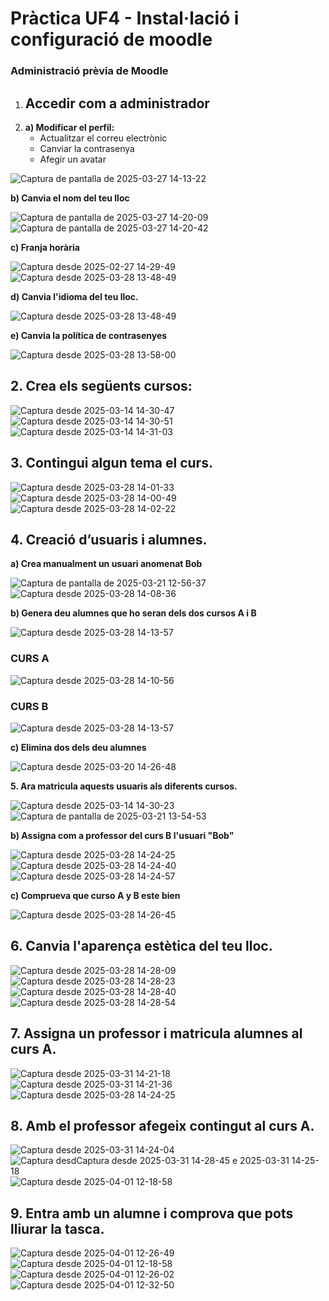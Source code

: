# Pràctica UF4 - Instal·lació i configuració de moodle
### Administració prèvia de Moodle  

1. ## Accedir com a administrador
2. 
   **a) Modificar el perfil:**  
   - Actualitzar el correu electrònic  
   - Canviar la contrasenya  
   - Afegir un avatar

![Captura de pantalla de 2025-03-27 14-13-22](https://github.com/user-attachments/assets/9c426256-0a86-4370-8b58-64ac0930e651)

**b) Canvia el nom del teu lloc**

![Captura de pantalla de 2025-03-27 14-20-09](https://github.com/user-attachments/assets/8e9429c3-8ffd-49b2-b509-47a0f3240c2f)
![Captura de pantalla de 2025-03-27 14-20-42](https://github.com/user-attachments/assets/08802073-f27e-4619-aaf9-ee0cb1c939c5)

**c) Franja horària**

![Captura desde 2025-02-27 14-29-49](https://github.com/user-attachments/assets/cf3b1f8e-cbd6-47e1-8b85-c5ac450ce93e)
![Captura desde 2025-03-28 13-48-49](https://github.com/user-attachments/assets/889e9c00-bfbc-4128-a75a-64e9580ea241)

**d) Canvia l'idioma del teu lloc.**

![Captura desde 2025-03-28 13-48-49](https://github.com/user-attachments/assets/181bf907-99b3-4001-807e-e164f96928d6)

**e) Canvia la política de contrasenyes**

![Captura desde 2025-03-28 13-58-00](https://github.com/user-attachments/assets/cd7f3ea1-4f87-458e-9250-631f509c57d4)


## 2. Crea els següents cursos:

![Captura desde 2025-03-14 14-30-47](https://github.com/user-attachments/assets/5f339028-e4fc-4f52-b7d9-8991c8789b84)
![Captura desde 2025-03-14 14-30-51](https://github.com/user-attachments/assets/aac56523-8a21-4ff3-b4b7-997d4141f370)
![Captura desde 2025-03-14 14-31-03](https://github.com/user-attachments/assets/ded216d2-af29-4c7d-9ffd-859fe4e84cc6)

## 3. Contingui algun tema el curs.

![Captura desde 2025-03-28 14-01-33](https://github.com/user-attachments/assets/b694cbf8-20cf-4e5a-bbdd-df0cbc16b0ab)
![Captura desde 2025-03-28 14-00-49](https://github.com/user-attachments/assets/07c336f2-2819-4034-a114-4270e43a5a54)
![Captura desde 2025-03-28 14-02-22](https://github.com/user-attachments/assets/f33e5eff-d00e-4be3-96fd-93c9fd7bda88)

## 4. Creació d’usuaris i alumnes.


**a) Crea manualment un usuari anomenat Bob**

![Captura de pantalla de 2025-03-21 12-56-37](https://github.com/user-attachments/assets/2ebef2b3-12d0-4aff-a589-32ccae1eec63)
![Captura desde 2025-03-28 14-08-36](https://github.com/user-attachments/assets/5e33b7ca-c3c4-4533-a8c4-634b1485c11b)

**b) Genera deu alumnes que ho seran dels dos cursos A i B**

![Captura desde 2025-03-28 14-13-57](https://github.com/user-attachments/assets/1848cff2-0708-4683-905f-ee38efd00bab)


### CURS A

![Captura desde 2025-03-28 14-10-56](https://github.com/user-attachments/assets/d321f45d-bc06-432b-850e-5b35f0d5289c)

### CURS B

![Captura desde 2025-03-28 14-13-57](https://github.com/user-attachments/assets/7fcf139d-3a72-4736-a5db-dd3bc260ea91)

**c) Elimina dos dels deu alumnes**

![Captura desde 2025-03-20 14-26-48](https://github.com/user-attachments/assets/c1234250-c5e2-431a-9f45-1b391e0a2700)

**5. Ara matricula aquests usuaris als diferents cursos.**

![Captura desde 2025-03-14 14-30-23](https://github.com/user-attachments/assets/77592348-4b88-429f-b6fd-9310910cf5fb)
![Captura de pantalla de 2025-03-21 13-54-53](https://github.com/user-attachments/assets/abe758a3-5345-471c-926d-ddc5388e3491)


**b) Assigna com a professor del curs B l'usuari "Bob"**

![Captura desde 2025-03-28 14-24-25](https://github.com/user-attachments/assets/070c053f-7089-4e0d-a6fb-24636c3cde8f) ![Captura desde 2025-03-28 14-24-40](https://github.com/user-attachments/assets/dcc3d9a5-027d-44d3-a3aa-9a4cc5b6f94f)
![Captura desde 2025-03-28 14-24-57](https://github.com/user-attachments/assets/ae698f4d-d484-460d-95aa-7c263de23d2c)

**c) Comprueva que curso A y B este bien**

![Captura desde 2025-03-28 14-26-45](https://github.com/user-attachments/assets/50fa03f6-0d10-4276-9f1d-92089d10abc4)

## 6. Canvia l'aparença estètica del teu lloc.

![Captura desde 2025-03-28 14-28-09](https://github.com/user-attachments/assets/68562b42-188e-49c3-a7e3-d43313b49489) ![Captura desde 2025-03-28 14-28-23](https://github.com/user-attachments/assets/b4c94583-70cf-4b04-936d-4442d8126bf1)
![Captura desde 2025-03-28 14-28-40](https://github.com/user-attachments/assets/464fe7d3-616e-46b0-be99-e562c0263f87)
![Captura desde 2025-03-28 14-28-54](https://github.com/user-attachments/assets/4bb80bcf-32b8-4071-bccb-bce2ea34fe3b)


## 7. Assigna un professor i matricula alumnes al curs A.

![Captura desde 2025-03-31 14-21-18](https://github.com/user-attachments/assets/689ee76f-2679-43c6-99b5-665360b7d7c0)![Captura desde 2025-03-31 14-21-36](https://github.com/user-attachments/assets/637f169b-71bc-4ce8-a102-9f5de226799f)
![Captura desde 2025-03-28 14-24-25](https://github.com/user-attachments/assets/413025fb-72fe-4f95-ac2a-5589e83dd2b3)

## 8. Amb el professor afegeix contingut al curs A.

![Captura desde 2025-03-31 14-24-04](https://github.com/user-attachments/assets/9cf3dd99-b253-4b16-9024-b73686396bc4)
![Captura desd![Captura desde 2025-03-31 14-28-45](https://github.com/user-attachments/assets/eeaa3650-fe0e-4777-ad51-986aa4cd66df)
e 2025-03-31 14-25-18](https://github.com/user-attachments/assets/fa750e5e-4862-46fb-82e5-4cadac6d6c37)
![Captura desde 2025-04-01 12-18-58](https://github.com/user-attachments/assets/ff6e5202-a829-4af0-bb24-4a66c0c0278d)

## 9. Entra amb un alumne i comprova que pots lliurar la tasca.

![Captura desde 2025-04-01 12-26-49](https://github.com/user-attachments/assets/74431504-2127-4ba3-835b-624d26a3b9c9)
![Captura desde 2025-04-01 12-18-58](https://github.com/user-attachments/assets/021dc183-0429-41e2-8925-bb2ec8a7766b)
![Captura desde 2025-04-01 12-26-02](https://github.com/user-attachments/assets/a7bd8fc8-8383-4778-bf52-45d98feec3a9)
![Captura desde 2025-04-01 12-32-50](https://github.com/user-attachments/assets/8c686653-9677-4b79-907c-9eb86075387d)

